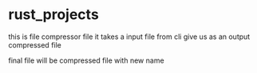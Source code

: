 # rust_projects
this is file compressor file 
it takes a input file from cli give us as an output compressed file

final file will be compressed file with new name
